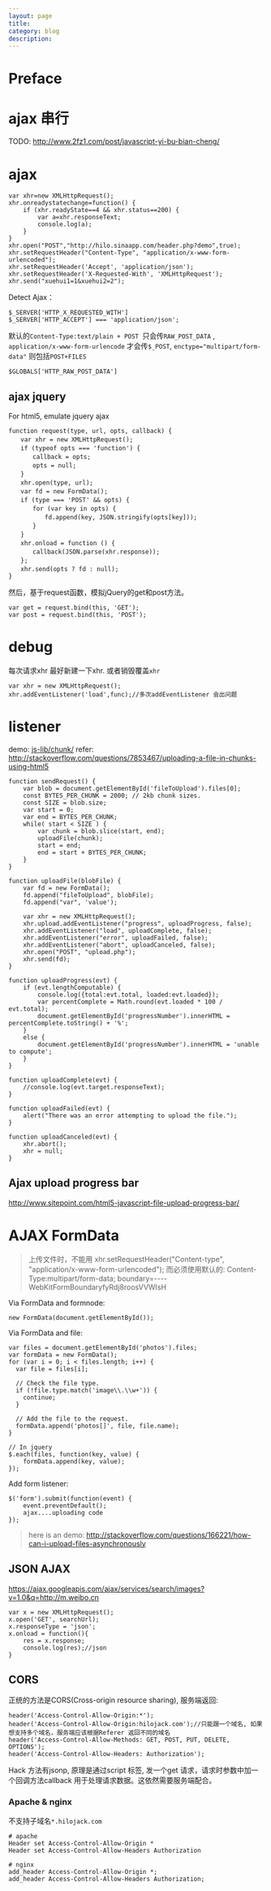 ```yaml
---
layout: page
title:	
category: blog
description: 
---
```

# Preface

# ajax 串行
TODO:
http://www.2fz1.com/post/javascript-yi-bu-bian-cheng/

# ajax

	var xhr=new XMLHttpRequest();
	xhr.onreadystatechange=function() {
		if (xhr.readyState==4 && xhr.status==200) {
			var a=xhr.responseText;
			console.log(a);
		}
	}
	xhr.open("POST","http://hilo.sinaapp.com/header.php?demo",true);
	xhr.setRequestHeader("Content-Type", "application/x-www-form-urlencoded");
	xhr.setRequestHeader('Accept', 'application/json');
	xhr.setRequestHeader('X-Requested-With', 'XMLHttpRequest');
	xhr.send("xuehui1=1&xuehui2=2");

Detect Ajax：

	$_SERVER['HTTP_X_REQUESTED_WITH']
	$_SERVER['HTTP_ACCEPT'] === 'application/json';

默认的`Content-Type:text/plain + POST `只会传`RAW_POST_DATA` , `application/x-www-form-urlencode` 才会传`$_POST`, `enctype="multipart/form-data"` 则包括`POST+FILES`

	$GLOBALS['HTTP_RAW_POST_DATA'] 

## ajax jquery
For html5, emulate jquery ajax

	function request(type, url, opts, callback) {
	　　var xhr = new XMLHttpRequest();
	　　if (typeof opts === 'function') {
	　　　　callback = opts;
	　　　　opts = null;
	　　}
	　　xhr.open(type, url);
	　　var fd = new FormData();
	　　if (type === 'POST' && opts) {
	　　　　for (var key in opts) {
	　　　　　　fd.append(key, JSON.stringify(opts[key]));
	　　　　}
	　　}
	　　xhr.onload = function () {
	　　　　callback(JSON.parse(xhr.response));
	　　};
	　　xhr.send(opts ? fd : null);
	}

然后，基于request函数，模拟jQuery的get和post方法。

	var get = request.bind(this, 'GET');
	var post = request.bind(this, 'POST');

# debug
每次请求xhr 最好新建一下xhr. 或者销毁覆盖`xhr`

	var xhr = new XMLHttpRequest();
	xhr.addEventListener('load',func);//多次addEventListener 会出问题

# listener
demo: [js-lib/chunk/](js-lib/chunk/)
refer: http://stackoverflow.com/questions/7853467/uploading-a-file-in-chunks-using-html5

	function sendRequest() {
		var blob = document.getElementById('fileToUpload').files[0];
		const BYTES_PER_CHUNK = 2000; // 2kb chunk sizes.
		const SIZE = blob.size;
		var start = 0;
		var end = BYTES_PER_CHUNK;
		while( start < SIZE ) {
			var chunk = blob.slice(start, end);
			uploadFile(chunk);
			start = end;
			end = start + BYTES_PER_CHUNK;
		}
	}

	function uploadFile(blobFile) {
		var fd = new FormData();
		fd.append("fileToUpload", blobFile);
		fd.append("var", 'value');

		var xhr = new XMLHttpRequest();
		xhr.upload.addEventListener("progress", uploadProgress, false);
		xhr.addEventListener("load", uploadComplete, false);
		xhr.addEventListener("error", uploadFailed, false);
		xhr.addEventListener("abort", uploadCanceled, false);
		xhr.open("POST", "upload.php");
		xhr.send(fd);
	}

	function uploadProgress(evt) {
		if (evt.lengthComputable) {
			console.log({total:evt.total, loaded:evt.loaded});
			var percentComplete = Math.round(evt.loaded * 100 / evt.total);
			document.getElementById('progressNumber').innerHTML = percentComplete.toString() + '%';
		}
		else {
			document.getElementById('progressNumber').innerHTML = 'unable to compute';
		}
	}

	function uploadComplete(evt) {
		//console.log(evt.target.responseText);
	}

	function uploadFailed(evt) {
		alert("There was an error attempting to upload the file.");
	}

	function uploadCanceled(evt) {
		xhr.abort();
		xhr = null;
	}

## Ajax upload progress bar
http://www.sitepoint.com/html5-javascript-file-upload-progress-bar/

# AJAX FormData
> 上传文件时，不能用 xhr.setRequestHeader("Content-type", "application/x-www-form-urlencoded");
> 而必须使用默认的: Content-Type:multipart/form-data; boundary=----WebKitFormBoundaryfyRdj8roosVVWIsH

Via FormData and formnode:

	new FormData(document.getElementById());

Via FormData and file:

	var files = document.getElementById('photos').files;
	var formData = new FormData();
	for (var i = 0; i < files.length; i++) {
	  var file = files[i];

	  // Check the file type.
	  if (!file.type.match('image\\.\\w+')) {
		continue;
	  }

	  // Add the file to the request.
	  formData.append('photos[]', file, file.name);
	}

	// In jquery
	$.each(files, function(key, value) {
        formData.append(key, value);
    });

Add form listener:

	$('form').submit(function(event) {
        event.preventDefault();
		ajax....uploading code
    });

> here is an demo: 
http://stackoverflow.com/questions/166221/how-can-i-upload-files-asynchronously

## JSON AJAX
https://ajax.googleapis.com/ajax/services/search/images?v=1.0&q=http://m.weibo.cn

	var x = new XMLHttpRequest();
	x.open('GET', searchUrl);
	x.responseType = 'json';
	x.onload = function(){
		res = x.response;	
		console.log(res);//json
	}
	

## CORS
正统的方法是CORS(Cross-origin resource sharing), 服务端返回:

	header('Access-Control-Allow-Origin:*');
	header('Access-Control-Allow-Origin:hilojack.com');//只能跟一个域名, 如果想支持多个域名，服务端应该根据Referer 返回不同的域名
	header('Access-Control-Allow-Methods: GET, POST, PUT, DELETE, OPTIONS');
	header('Access-Control-Allow-Headers: Authorization');

Hack 方法有jsonp, 原理是通过script 标签, 发一个get 请求，请求时参数中加一个回调方法callback 用于处理请求数据。这依然需要服务端配合。

### Apache & nginx
不支持子域名`*.hilojack.com`

	# apache
	Header set Access-Control-Allow-Origin *  
	Header set Access-Control-Allow-Headers Authorization

	# nginx
	add_header Access-Control-Allow-Origin *;
	add_header Access-Control-Allow-Headers Authorization;

